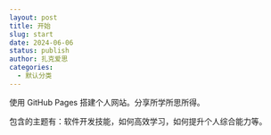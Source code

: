 ```yaml
---
layout: post
title: 开始
slug: start
date: 2024-06-06
status: publish
author: 扎克爱思
categories: 
  - 默认分类
---
```


使用 GitHub Pages 搭建个人网站。分享所学所思所得。

包含的主题有：软件开发技能，如何高效学习，如何提升个人综合能力等。

